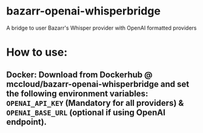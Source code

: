 # bazarr-openai-whisperbridge
A bridge to user Bazarr's Whisper provider with OpenAI formatted providers

# How to use:
## Docker: Download from Dockerhub @ mccloud/bazarr-openai-whisperbridge and set the following environment variables: `OPENAI_API_KEY` (Mandatory for all providers) & `OPENAI_BASE_URL` (optional if using OpenAI endpoint).

